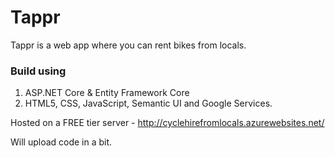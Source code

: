 # Tappr

Tappr is a web app where you can rent bikes from locals. 

### Build using
1. ASP.NET Core & Entity Framework Core
2. HTML5, CSS, JavaScript, Semantic UI and Google Services.

Hosted on a FREE tier server - http://cyclehirefromlocals.azurewebsites.net/

Will upload code in a bit. 


